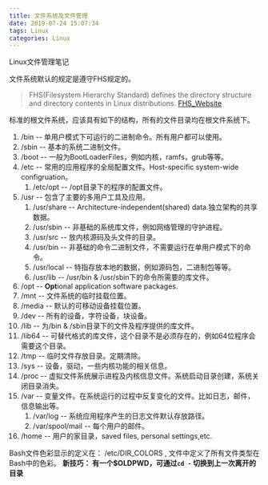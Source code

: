 ```yaml
---
title: 文件系统及文件管理
date: 2019-07-24 15:07:34
tags: Linux
categories: Linux
---
```


Linux文件管理笔记

<!-- more -->

文件系统默认的规定是遵守FHS规定的。

> FHS(Filesystem Hierarchy Standard) defines the directory structure and directory contents in Linux distributions.  [FHS_Website](https://refpecs.linuxfoundation.org/fhs.shtml)
> 

标准的根文件系统，应该具有如下的结构，所有的文件目录均在根文件系统下。
1.  /bin  -- 单用户模式下可运行的二进制命令。所有用户都可以使用。
1. /sbin  -- 基本的系统二进制文件。
2. /boot -- 一般为BootLoaderFiles，例如内核，ramfs，grub等等。
3. /etc  -- 常用的应用程序的全局配置文件。Host-specific system-wide configruation。
   1. /etc/opt  -- /opt目录下的程序的配置文件。
4. /usr  -- 包含了主要的多用户工具及应用。
   1. /usr/share -- Architecture-independent(shared) data.独立架构的共享数据。
   2. /usr/sbin -- 非基础的系统库文件，例如网络管理的守护进程。
   3. /usr/src -- 放内核源码及头文件的目录。
   4. /usr/bin -- 非基础的命令二进制文件，不需要运行在单用户模式下的命令。
   5. /usr/local -- 特指存放本地的数据，例如源码包，二进制包等等。
   6. /usr/lib -- /usr/bin & /usr/sbin下的命令所需要的库文件。
5. /opt -- **Opt**ional application software packages.
6. /mnt -- 文件系统的临时挂载位置。
7. /media -- 默认的可移动设备挂载位置。
8.  /dev  -- 所有的设备，字符设备，块设备。
9.  /lib -- 为/bin & /sbin目录下的文件及程序提供的库文件。
10. /lib64 -- 可替代格式的库文件，这个目录不是必须存在的，例如64位程序会需要这个目录。
11. /tmp -- 临时文件存放目录。定期清除。
12. /sys  -- 设备，驱动，一些内核功能的相关信息。
13. /proc -- 虚拟文件系统展示进程及内核信息文件。系统启动目录创建，系统关闭目录消失。
14. /var -- 变量文件。在系统运行的过程中反复变化的文件。比如日志，邮件，信息输出等。
    1.  /var/log -- 系统应用程序产生的日志文件默认存放路径。
    2. /var/spool/mail -- 每个用户的邮件。
15. /home -- 用户的家目录，saved files, personal settings,etc.

Bash文件色彩显示的定义在： /etc/DIR_COLORS , 文件中定义了所有文件类型在Bash中的色彩。
**新技巧： 有一个$OLDPWD，可通过`cd -` 切换到上一次离开的目录**

